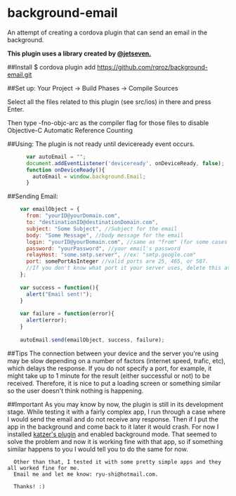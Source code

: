 # background-email
An attempt of creating a cordova plugin that can send an email in the background.

**This plugin uses a library created by [@jetseven.](https://github.com/jetseven/skpsmtpmessage)**
  
  
##Install
  $ cordova plugin add https://github.com/rqroz/background-email.git

##Set up:
Your Project -> Build Phases -> Compile Sources

Select all the files related to this plugin (see src/ios) in there and press Enter.

Then type -fno-objc-arc as the compiler flag for those files to disable Objective-C Automatic Reference Counting
  
##Using:
The plugin is not ready until deviceready event occurs.
```javascript
      var autoEmail = "";
      document.addEventListener('deviceready', onDeviceReady, false);
      function onDeviceReady(){
        autoEmail = window.background.Email;
      }
```

##Sending Email:
  ```javascript
      var emailObject = {
        from: "yourID@yourDomain.com",
        to: "destinationID@destinationDomain.com",
        subject: "Some Subject", //Subject for the email
        body: "Some Message", //body message for the email
        login: "yourID@yourDomain.com", //same as "from" (for some cases just 'yourID' is necessary)
        password: "yourPassword", //your email's password
        relayHost: "some.smtp.server", //ex: "smtp.google.com"
        port: somePortAsInteger //valid ports are 25, 465, or 587.
        //If you don't know what port it your server uses, delete this attribute completely
      };
      
      var success = function(){
        alert("Email sent!");
      }
      
      var failure = function(error){
        alert(error);
      }
      
      autoEmail.send(emailObject, success, failure);
```

##Tips
      The connection between your device and the server you're using may be slow depending on 
      a number of factors (internet speed, trafic, etc), which delays the response. If you do 
      not specify a port, for example, it might take up to 1 minute for the result (either 
      successful or not) to be received. Therefore, it is nice to put a loading screen or something
      similar so the user doesn't think nothing is happening.
      
##Important
      As you may know by now, the plugin is still in its development stage. While testing it with
      a fairly complex app, I run through a case where I would send the email and do not receive 
      any response. Then if I put the app in the background and come back to it later it would 
      crash. For now I installed [katzer's plugin](https://github.com/katzer/cordova-plugin-background-mode) and enabled background mode. 
      That seemed to solve the problem and now it is working fine with that app, so if something 
      similar happens to you I would tell you to do the same for now.
      
      Other than that, I tested it with some pretty simple apps and they all worked fine for me. 
      Email me and let me know: ryu-shi@hotmail.com.
      
      Thanks! :)
